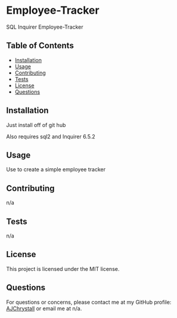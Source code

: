 # Employee-Tracker
SQL Inquirer Employee-Tracker

## Table of Contents

- [Installation](#installation)
- [Usage](#usage)
- [Contributing](#contributing)
- [Tests](#tests)
- [License](#license)
- [Questions](#questions)

## Installation

Just install off of git hub

Also requires sql2 and Inquirer 6.5.2

## Usage

Use to create a simple employee tracker

## Contributing

n/a

## Tests

n/a

## License

This project is licensed under the MIT license.

## Questions

For questions or concerns, please contact me at my GitHub profile: [AJChrystall](https://github.com/AJChrystall) or email me at n/a.
    